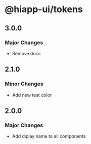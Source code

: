 # @hiapp-ui/tokens

## 3.0.0

### Major Changes

- Remove docs

## 2.1.0

### Minor Changes

- Add new test color

## 2.0.0

### Major Changes

- Add diplay name to all components
